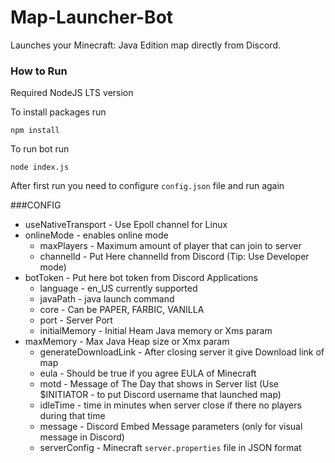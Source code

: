 # Map-Launcher-Bot
Launches your Minecraft: Java Edition map directly from Discord.




### How to Run
Required NodeJS LTS version 

To install packages run
```
npm install
```

To run bot run
```
node index.js
```

After first run you need to configure `config.json` file and run again


###CONFIG
  - useNativeTransport - Use Epoll channel for Linux
  - onlineMode - enables online mode
	- maxPlayers - Maximum amount of player that can join to server
	- channelId - Put Here channelId from Discord (Tip: Use Developer mode)
  - botToken - Put here bot token from Discord Applications
	- language - en_US currently supported
	- javaPath - java launch command
	- core - Can be PAPER, FARBIC, VANILLA
	- port - Server Port 
	- initialMemory - Initial Heam Java memory or Xms param
  - maxMemory - Max Java Heap size or Xmx param
	- generateDownloadLink - After closing server it give Download link of map
	- eula - Should be true if you agree EULA of Minecraft
	- motd - Message of The Day that shows in Server list (Use $INITIATOR - to put Discord username that launched map)
	- idleTime - time in minutes when server close if there no players during that time 
	- message - Discord Embed Message parameters (only for visual message in Discord)
	- serverConfig - Minecraft `server.properties` file in JSON format
